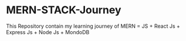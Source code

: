 # MERN-STACK-Journey
This Repository contain my learning journey of MERN = JS + React Js + Express Js + Node Js + MondoDB
